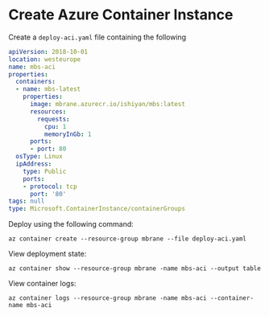 # Create Azure Container Instance

Create a `deploy-aci.yaml` file containing the following

```yaml
apiVersion: 2018-10-01
location: westeurope
name: mbs-aci
properties:
  containers:
  - name: mbs-latest
    properties:
      image: mbrane.azurecr.io/ishiyan/mbs:latest
      resources:
        requests:
          cpu: 1
          memoryInGb: 1
      ports:
      - port: 80
  osType: Linux
  ipAddress:
    type: Public
    ports:
    - protocol: tcp
      port: '80'
tags: null
type: Microsoft.ContainerInstance/containerGroups
```

Deploy using the following command:

```shell
az container create --resource-group mbrane --file deploy-aci.yaml
```

View deployment state:

```shell
az container show --resource-group mbrane -name mbs-aci --output table
```

View container logs:

```shell
az container logs --resource-group mbrane -name mbs-aci --container-name mbs-aci
```
